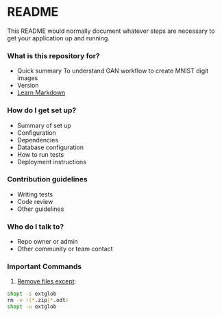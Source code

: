# README #

This README would normally document whatever steps are necessary to get your application up and running.

### What is this repository for? ###

* Quick summary
To understand GAN workflow to create MNIST digit images
* Version
* [Learn Markdown](https://bitbucket.org/tutorials/markdowndemo)

### How do I get set up? ###

* Summary of set up
* Configuration
* Dependencies
* Database configuration
* How to run tests
* Deployment instructions

### Contribution guidelines ###

* Writing tests
* Code review
* Other guidelines

### Who do I talk to? ###

* Repo owner or admin
* Other community or team contact

### Important Commands ###
1. [Remove files except](https://www.tecmint.com/delete-all-files-in-directory-except-one-few-file-extensions/): 
```bash
shopt -s extglob
rm -v !(*.zip|*.odt)
shopt -u extglob
```